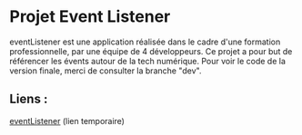 # Projet Event Listener

eventListener est une application réalisée dans le cadre d'une formation professionnelle, par une équipe de 4 développeurs. Ce projet a pour but de référencer les évents autour de la tech numérique.
Pour voir le code de la version finale, merci de consulter la branche "dev".

## Liens :

<a href="eventlistener.moin1855.odns.fr">eventListener</a>
 (lien temporaire)
